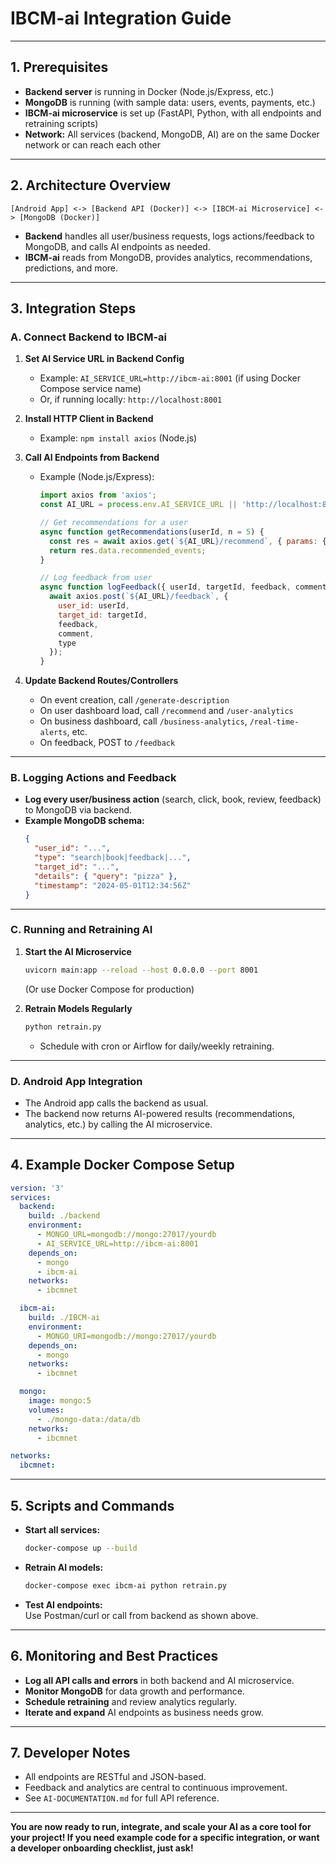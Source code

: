 # IBCM-ai Integration Guide

---

## 1. Prerequisites

- **Backend server** is running in Docker (Node.js/Express, etc.)
- **MongoDB** is running (with sample data: users, events, payments, etc.)
- **IBCM-ai microservice** is set up (FastAPI, Python, with all endpoints and retraining scripts)
- **Network:** All services (backend, MongoDB, AI) are on the same Docker network or can reach each other

---

## 2. Architecture Overview

```
[Android App] <-> [Backend API (Docker)] <-> [IBCM-ai Microservice] <-> [MongoDB (Docker)]
```

- **Backend** handles all user/business requests, logs actions/feedback to MongoDB, and calls AI endpoints as needed.
- **IBCM-ai** reads from MongoDB, provides analytics, recommendations, predictions, and more.

---

## 3. Integration Steps

### A. Connect Backend to IBCM-ai

1. **Set AI Service URL in Backend Config**
   - Example: `AI_SERVICE_URL=http://ibcm-ai:8001` (if using Docker Compose service name)
   - Or, if running locally: `http://localhost:8001`

2. **Install HTTP Client in Backend**
   - Example: `npm install axios` (Node.js)

3. **Call AI Endpoints from Backend**
   - Example (Node.js/Express):
     ```js
     import axios from 'axios';
     const AI_URL = process.env.AI_SERVICE_URL || 'http://localhost:8001';

     // Get recommendations for a user
     async function getRecommendations(userId, n = 5) {
       const res = await axios.get(`${AI_URL}/recommend`, { params: { user_id: userId, n } });
       return res.data.recommended_events;
     }

     // Log feedback from user
     async function logFeedback({ userId, targetId, feedback, comment, type }) {
       await axios.post(`${AI_URL}/feedback`, {
         user_id: userId,
         target_id: targetId,
         feedback,
         comment,
         type
       });
     }
     ```

4. **Update Backend Routes/Controllers**
   - On event creation, call `/generate-description`
   - On user dashboard load, call `/recommend` and `/user-analytics`
   - On business dashboard, call `/business-analytics`, `/real-time-alerts`, etc.
   - On feedback, POST to `/feedback`

---

### B. Logging Actions and Feedback

- **Log every user/business action** (search, click, book, review, feedback) to MongoDB via backend.
- **Example MongoDB schema:**
  ```json
  {
    "user_id": "...",
    "type": "search|book|feedback|...",
    "target_id": "...",
    "details": { "query": "pizza" },
    "timestamp": "2024-05-01T12:34:56Z"
  }
  ```

---

### C. Running and Retraining AI

1. **Start the AI Microservice**
   ```sh
   uvicorn main:app --reload --host 0.0.0.0 --port 8001
   ```
   (Or use Docker Compose for production)

2. **Retrain Models Regularly**
   ```sh
   python retrain.py
   ```
   - Schedule with cron or Airflow for daily/weekly retraining.

---

### D. Android App Integration

- The Android app calls the backend as usual.
- The backend now returns AI-powered results (recommendations, analytics, etc.) by calling the AI microservice.

---

## 4. Example Docker Compose Setup

```yaml
version: '3'
services:
  backend:
    build: ./backend
    environment:
      - MONGO_URL=mongodb://mongo:27017/yourdb
      - AI_SERVICE_URL=http://ibcm-ai:8001
    depends_on:
      - mongo
      - ibcm-ai
    networks:
      - ibcmnet

  ibcm-ai:
    build: ./IBCM-ai
    environment:
      - MONGO_URI=mongodb://mongo:27017/yourdb
    depends_on:
      - mongo
    networks:
      - ibcmnet

  mongo:
    image: mongo:5
    volumes:
      - ./mongo-data:/data/db
    networks:
      - ibcmnet

networks:
  ibcmnet:
```

---

## 5. Scripts and Commands

- **Start all services:**  
  ```sh
  docker-compose up --build
  ```
- **Retrain AI models:**  
  ```sh
  docker-compose exec ibcm-ai python retrain.py
  ```
- **Test AI endpoints:**  
  Use Postman/curl or call from backend as shown above.

---

## 6. Monitoring and Best Practices

- **Log all API calls and errors** in both backend and AI microservice.
- **Monitor MongoDB** for data growth and performance.
- **Schedule retraining** and review analytics regularly.
- **Iterate and expand** AI endpoints as business needs grow.

---

## 7. Developer Notes

- All endpoints are RESTful and JSON-based.
- Feedback and analytics are central to continuous improvement.
- See `AI-DOCUMENTATION.md` for full API reference.

---

**You are now ready to run, integrate, and scale your AI as a core tool for your project! If you need example code for a specific integration, or want a developer onboarding checklist, just ask!** 